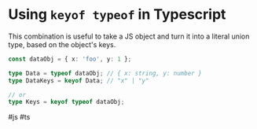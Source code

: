 # Using `keyof typeof` in Typescript

This combination is useful to take a JS object and turn it into a literal union type, based on the object's keys.

```typescript
const dataObj = { x: 'foo', y: 1 };

type Data = typeof dataObj; // { x: string, y: number }
type DataKeys = keyof Data; // "x" | "y"

// or
type Keys = keyof typeof dataObj;
```

#js
#ts